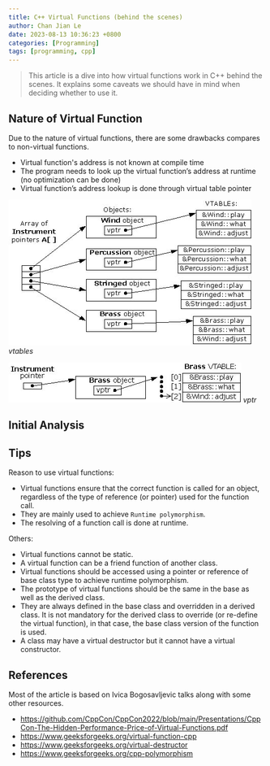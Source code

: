 ```yaml
---
title: C++ Virtual Functions (behind the scenes)
author: Chan Jian Le
date: 2023-08-13 10:36:23 +0800
categories: [Programming]
tags: [programming, cpp]
---
```


> This article is a dive into how virtual functions work in C++ behind the scenes.
> It explains some caveats we should have in mind when deciding whether to use it.

## Nature of Virtual Function
Due to the nature of virtual functions, there are some drawbacks compares to non-virtual functions.
- Virtual function's address is not known at compile time
- The program needs to look up the virtual function’s address at runtime (no optimization can be done)
- Virtual function’s address lookup is done through virtual table pointer

![vtables](../resources/2023-08-13-prgramming-cpp-virtual-function/vtables.png)
_vtables_

![vptr](../resources/2023-08-13-prgramming-cpp-virtual-function/vptr.png)
_vptr_

## Initial Analysis


## Tips

Reason to use virtual functions:
- Virtual functions ensure that the correct function is called for an object, regardless of the type of reference (or pointer) used for the function call.
- They are mainly used to achieve `Runtime polymorphism`.
- The resolving of a function call is done at runtime.

Others:
- Virtual functions cannot be static.
- A virtual function can be a friend function of another class.
- Virtual functions should be accessed using a pointer or reference of base class type to achieve runtime polymorphism.
- The prototype of virtual functions should be the same in the base as well as the derived class.
- They are always defined in the base class and overridden in a derived class. It is not mandatory for the derived class to override (or re-define the virtual function), in that case, the base class version of the function is used.
- A class may have a virtual destructor but it cannot have a virtual constructor.

## References

Most of the article is based on Ivica Bogosavljevic talks along with some other resources.
- https://github.com/CppCon/CppCon2022/blob/main/Presentations/CppCon-The-Hidden-Performance-Price-of-Virtual-Functions.pdf
- https://www.geeksforgeeks.org/virtual-function-cpp
- https://www.geeksforgeeks.org/virtual-destructor
- https://www.geeksforgeeks.org/cpp-polymorphism
